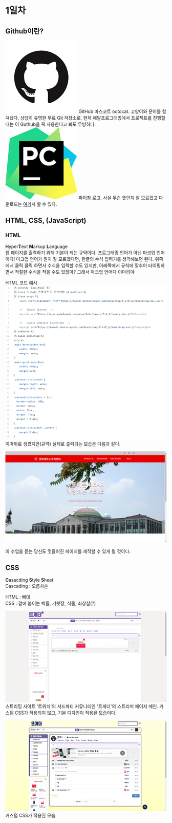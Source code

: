 # 1일차
## Github이란?
![깃헙마스코트](./statics/github_mark.png)
GitHub 마스코트 octocat. 고양이와 문어를 합쳐놨다. 상당히 유명한 무료 Git 저장소로, 현재 해달프로그래밍에서 프로젝트를 진행할 때는 이 Guthub을 꼭 사용한다고 봐도 무방하다.    
![파이참로고](./statics/pycharm_logo.jpg) 
파이참 로고. 사실 무슨 뜻인지 잘 모르겠고 다운로드는 [여기](https://www.jetbrains.com/ko-kr/pycharm/)서 할 수 있다.

## HTML, CSS, (JavaScript)
### HTML
**H**yper**T**ext **M**arkup **L**anguage  
웹 페이지를 출력하기 위해 기본이 되는 규약이다. 프로그래밍 언어가 아닌 마크업 언어이다! 마크업 언어가 뭔지 잘 모르겠다면, 한글의 수식 입력기를 생각해보면 된다. 위쪽에서 클릭 클릭 하면서 수식을 입력할 수도 있지만, 아래쪽에서 규칙에 맞추어 타이핑하면서 적절한 수식을 적을 수도 있잖아? 그래서 마크업 언어다 이마리야

HTML 코드 예시  
![총학메인코드](./statics/ch_main_code.png)  
이따위로 생겼지만(규약) 실제로 출력되는 모습은 다음과 같다.

![총학메인](./statics/ch_main.png)


이 수업을 듣는 당신도 멋들어진 페이지를 제작할 수 있게 될 것이다.


## CSS
**C**asacding **S**tyle **S**heet  
Cascading : 오름차순

HTML : 뼈대  
CSS : 겉에 붙이는 벽돌, 기왓장, 식물, 쇠창살(?)

![navermain](./statics/tgd_main.png)  
스트리밍 사이트 '트위치'의 서드파티 커뮤니티인 '트게더'의 스트리머 페이지 메인. 커스텀 CSS가 적용되지 않고, 기본 디자인이 적용된 모습이다.

![nocss](./statics/tgd_with_css.png) 
커스텀 CSS가 적용된 모습. 


